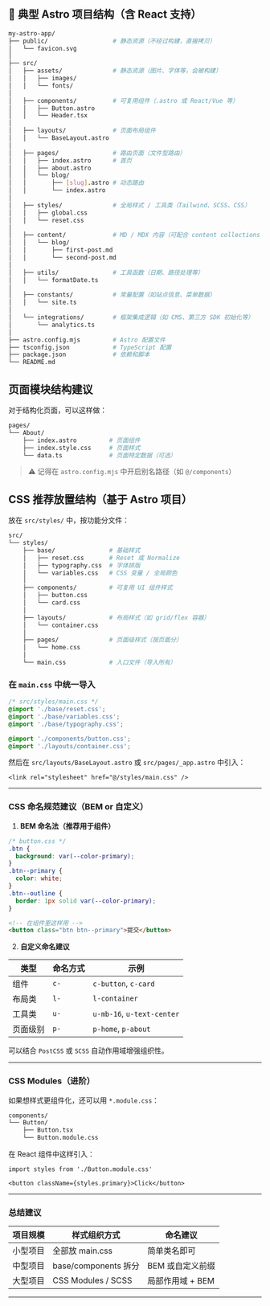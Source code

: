 
## 📁 典型 Astro 项目结构（含 React 支持）

```bash
my-astro-app/
├── public/                  # 静态资源（不经过构建，直接拷贝）
│   └── favicon.svg
│
├── src/
│   ├── assets/              # 静态资源（图片、字体等，会被构建）
│   │   ├── images/
│   │   └── fonts/
│
│   ├── components/          # 可复用组件（.astro 或 React/Vue 等）
│   │   ├── Button.astro
│   │   └── Header.tsx
│
│   ├── layouts/             # 页面布局组件
│   │   └── BaseLayout.astro
│
│   ├── pages/               # 路由页面（文件型路由）
│   │   ├── index.astro      # 首页
│   │   ├── about.astro
│   │   └── blog/
│   │       ├── [slug].astro # 动态路由
│   │       └── index.astro
│
│   ├── styles/              # 全局样式 / 工具类（Tailwind、SCSS、CSS）
│   │   ├── global.css
│   │   └── reset.css
│
│   ├── content/             # MD / MDX 内容（可配合 content collections 使用）
│   │   └── blog/
│   │       ├── first-post.md
│   │       └── second-post.md
│
│   ├── utils/               # 工具函数（日期、路径处理等）
│   │   └── formatDate.ts
│
│   ├── constants/           # 常量配置（如站点信息、菜单数据）
│   │   └── site.ts
│
│   └── integrations/        # 框架集成逻辑（如 CMS、第三方 SDK 初始化等）
│       └── analytics.ts
│
├── astro.config.mjs         # Astro 配置文件
├── tsconfig.json            # TypeScript 配置
├── package.json             # 依赖和脚本
└── README.md
```


## 页面模块结构建议

对于结构化页面，可以这样做：

```bash
pages/
└── About/
    ├── index.astro         # 页面组件
    ├── index.style.css     # 页面样式
    └── data.ts             # 页面特定数据（可选）
```

> ⚠️ 记得在 `astro.config.mjs` 中开启别名路径（如 `@/components`）





##  CSS 推荐放置结构（基于 Astro 项目）

放在 `src/styles/` 中，按功能分文件：

```bash
src/
└── styles/
    ├── base/               # 基础样式
    │   ├── reset.css       # Reset 或 Normalize
    │   ├── typography.css  # 字体排版
    │   └── variables.css   # CSS 变量 / 全局颜色
    │
    ├── components/         # 可复用 UI 组件样式
    │   ├── button.css
    │   └── card.css
    │
    ├── layouts/            # 布局样式（如 grid/flex 容器）
    │   └── container.css
    │
    ├── pages/              # 页面级样式（按页面分）
    │   └── home.css
    │
    └── main.css            # 入口文件（导入所有）
```

### 在 `main.css` 中统一导入

```css
/* src/styles/main.css */
@import './base/reset.css';
@import './base/variables.css';
@import './base/typography.css';

@import './components/button.css';
@import './layouts/container.css';
```

然后在 `src/layouts/BaseLayout.astro` 或 `src/pages/_app.astro` 中引入：

```astro
<link rel="stylesheet" href="@/styles/main.css" />
```

---

### CSS 命名规范建议（BEM or 自定义）

1. **BEM 命名法（推荐用于组件）**

```css
/* button.css */
.btn {
  background: var(--color-primary);
}
.btn--primary {
  color: white;
}
.btn--outline {
  border: 1px solid var(--color-primary);
}
```

```html
<!-- 在组件里这样用 -->
<button class="btn btn--primary">提交</button>
```

 2. **自定义命名建议**

| 类型       | 命名方式              | 示例                |
|------------|-----------------------|---------------------|
| 组件       | `c-`                  | `c-button`, `c-card`|
| 布局类     | `l-`                  | `l-container`       |
| 工具类     | `u-`                  | `u-mb-16`, `u-text-center`|
| 页面级别   | `p-`                  | `p-home`, `p-about` |

可以结合 `PostCSS` 或 `SCSS` 自动作用域增强组织性。

---

###  CSS Modules（进阶）

如果想样式更组件化，还可以用 `*.module.css`：

```bash
components/
└── Button/
    ├── Button.tsx
    └── Button.module.css
```

在 React 组件中这样引入：

```tsx
import styles from './Button.module.css'

<button className={styles.primary}>Click</button>
```


---

###  总结建议

| 项目规模 | 样式组织方式         | 命名建议               |
|----------|----------------------|------------------------|
| 小型项目 | 全部放 main.css      | 简单类名即可           |
| 中型项目 | base/components 拆分 | BEM 或自定义前缀       |
| 大型项目 | CSS Modules / SCSS   | 局部作用域 + BEM       |

---

